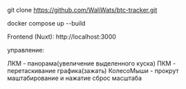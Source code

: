 git clone https://github.com/WaliWats/btc-tracker.git

docker compose up --build

Frontend (Nuxt): http://localhost:3000

управление:

ЛКМ - панорама(увеличение выделенного куска)
ПКМ - перетаскивание графика(зажать)
КолесоМыши - прокрут маштабирование и нажатие сброс масштаба 
